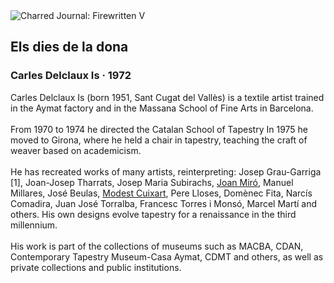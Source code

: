 <div class="artwork-of-the-day">
  <div class="container">
    <div class="img-wrapper">
      <img
        src="https://uploads2.wikiart.org/00103/images/carles-delclaux-is/els-dies-de-la-dona-350x200cm-delclaux-1972.jpg!Large.jpg"
        alt="Charred Journal: Firewritten V" />
    </div>
    <div class="artwork-detail">
      <div class="artwork-origin"> 
        <h2 class="artwork-name">Els dies de la dona</h2>
        <h3 class="artist">
          Carles Delclaux Is
                    ·  1972
        </h3>
      </div>
      <p class="description">
        <span class="artwork-description-text ng-binding" ng-bind-html="viewModel.ArtworkOfTheDay.Description | unsafe">Carles Delclaux Is (born 1951, Sant Cugat del Vallès) is a textile artist trained in the Aymat factory and in the Massana School of Fine Arts in Barcelona.
<br>
<br>From 1970 to 1974 he directed the Catalan School of Tapestry In 1975 he moved to Girona, where he held a chair in tapestry, teaching the craft of weaver based on academicism.
<br>
<br>He has recreated works of many artists, reinterpreting: Josep Grau-Garriga [1], Joan-Josep Tharrats, Josep Maria Subirachs, <a target="_blank" href="/en/joan-miro">Joan Miró</a>, Manuel Millares, José Beulas, <a target="_blank" href="/en/modest-cuixart">Modest Cuixart</a>, Pere Lloses, Domènec Fita, Narcís Comadira, Juan José Torralba, Francesc Torres i Monsó, Marcel Martí and others. His own designs evolve tapestry for a renaissance in the third millennium.
<br>
<br>His work is part of the collections of museums such as MACBA, CDAN, Contemporary Tapestry Museum-Casa Aymat, CDMT and others, as well as private collections and public institutions.</span>
                        <div class="text-shadow-container" ng-show="showShadow" style=""></div>
      </p>
    </div>
  </div>

</div>
